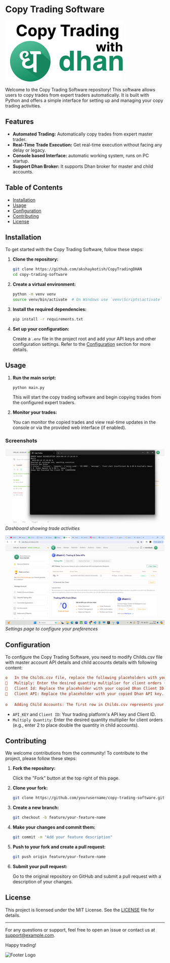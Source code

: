 # Copy Trading Software

![Copy Trading Software Logo](./logo.png)

Welcome to the Copy Trading Software repository! This software allows users to copy trades from expert traders automatically. It is built with Python and offers a simple interface for setting up and managing your copy trading activities.

## Features

- **Automated Trading:** Automatically copy trades from expert master trader.
- **Real-Time Trade Execution:** Get real-time execution without facing any delay or legacy.
- **Console based Interface:** automatic working system, runs on PC startup.
- **Support Dhan Broker:** It supports Dhan broker for master and child accounts.

## Table of Contents

- [Installation](#installation)
- [Usage](#usage)
- [Configuration](#configuration)
- [Contributing](#contributing)
- [License](#license)

## Installation

To get started with the Copy Trading Software, follow these steps:

1. **Clone the repository:**

    ```bash
    git clone https://github.com/akshaykotish/CopyTradingDHAN
    cd copy-trading-software
    ```

2. **Create a virtual environment:**

    ```bash
    python -m venv venv
    source venv/bin/activate  # On Windows use `venv\Scripts\activate`
    ```

3. **Install the required dependencies:**

    ```bash
    pip install -r requirements.txt
    ```

4. **Set up your configuration:**

    Create a `.env` file in the project root and add your API keys and other configuration settings. Refer to the [Configuration](#configuration) section for more details.

## Usage

1. **Run the main script:**

    ```bash
    python main.py
    ```

    This will start the copy trading software and begin copying trades from the configured expert traders.

2. **Monitor your trades:**

    You can monitor the copied trades and view real-time updates in the console or via the provided web interface (if enabled).

### Screenshots

![Dashboard](./Img1.png)
*Dashboard showing trade activities*

![Settings](./Img2.png)
*Settings page to configure your preferences*

## Configuration

To configure the Copy Trading Software, you need to modify Childs.csv file with master account API details and child accounts details with following content:

```ini
o	In the Childs.csv file, replace the following placeholders with your information:
	Multiply: Enter the desired quantity multiplier for client orders (e.g., enter 2 to place double the quantity in child accounts).
	Client Id: Replace the placeholder with your copied Dhan Client ID.
	Client API: Replace the placeholder with your copied Dhan API key.
 
o	Adding Child Accounts: The first row in Childs.csv represents your master trading account. You can add additional rows for unlimited child accounts where trades will be copied. Ensure each row has the Client ID, API, and desired quantity multiplier.
```

- `API_KEY` and `Client ID`: Your trading platform's API key and Client ID.
- `Multiply Quantity`: Enter the desired quantity multiplier for client orders (e.g., enter 2 to place double the quantity in child accounts).

## Contributing

We welcome contributions from the community! To contribute to the project, please follow these steps:

1. **Fork the repository:**

    Click the "Fork" button at the top right of this page.

2. **Clone your fork:**

    ```bash
    git clone https://github.com/yourusername/copy-trading-software.git
    ```

3. **Create a new branch:**

    ```bash
    git checkout -b feature/your-feature-name
    ```

4. **Make your changes and commit them:**

    ```bash
    git commit -m "Add your feature description"
    ```

5. **Push to your fork and create a pull request:**

    ```bash
    git push origin feature/your-feature-name
    ```

6. **Submit your pull request:**

    Go to the original repository on GitHub and submit a pull request with a description of your changes.

## License

This project is licensed under the MIT License. See the [LICENSE](LICENSE) file for details.

---

For any questions or support, feel free to open an issue or contact us at support@example.com.

Happy trading!

![Footer Logo](https://example.com/footer-logo.png)